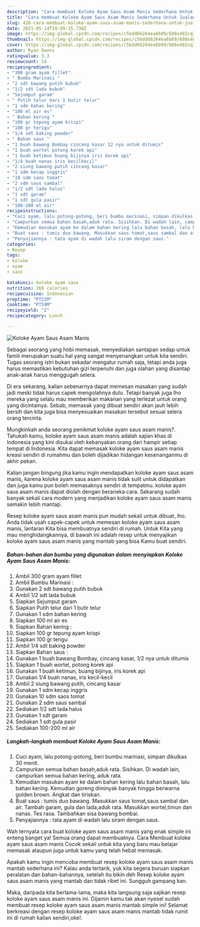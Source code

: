 ```yaml
---
description: "Cara membuat Koloke Ayam Saus Asam Manis Sederhana Untuk Jualan"
title: "Cara membuat Koloke Ayam Saus Asam Manis Sederhana Untuk Jualan"
slug: 426-cara-membuat-koloke-ayam-saus-asam-manis-sederhana-untuk-jualan
date: 2021-05-14T19:09:15.738Z
image: https://img-global.cpcdn.com/recipes/c5bdd66264ea6b09/680x482cq70/koloke-ayam-saus-asam-manis-foto-resep-utama.jpg
thumbnail: https://img-global.cpcdn.com/recipes/c5bdd66264ea6b09/680x482cq70/koloke-ayam-saus-asam-manis-foto-resep-utama.jpg
cover: https://img-global.cpcdn.com/recipes/c5bdd66264ea6b09/680x482cq70/koloke-ayam-saus-asam-manis-foto-resep-utama.jpg
author: Ryan Owens
ratingvalue: 3.3
reviewcount: 14
recipeingredient:
- "300 gram ayam fillet"
- " Bumbu Marinasi "
- "2 sdt bawang putih bubuk"
- "1/2 sdt lada bubuk"
- "Sejumput garam"
- " Putih telur dari 1 butir telur"
- "1 sdm bahan kering"
- "100 ml air es"
- " Bahan kering "
- "100 gr tepung ayam krispi"
- "100 gr terigu"
- "1/4 sdt baking powder"
- " Bahan saus "
- "1 buah bawang Bombay cincang kasar 12 nya untuk ditumis"
- "1 buah wortel potong korek api"
- "1 buah ketimun buang bijinya iris korek api"
- "1/4 buah nanas iris kecilkecil"
- "2 siung bawang putih cincang kasar"
- "1 sdm kecap inggris"
- "10 sdm saos tomat"
- "2 sdm saus sambal"
- "1/2 sdt lada halus"
- "1 sdt garam"
- "1 sdt gula pasir"
- "100-200 ml air"
recipeinstructions:
- "Cuci ayam, lalu potong-potong, beri bumbu marinasi, simpan dikulkas 30 menit."
- "Campurkan semua bahan basah,aduk rata. Sisihkan. Di wadah lain, campurkan semua bahan kering, aduk rata."
- "Kemudian masukan ayam ke dalam bahan kering lalu bahan basah, lalu bahan kering. Kemudian goreng diminyak banyak hingga berwarna golden brown. Angkat dan tiriskan."
- "Buat saus : tumis duo bawang. Masukkan saus tomat,saus sambal dan air. Tambah garam, gula dan lada,aduk rata. Masukkan wortel,timun dan nanas. Tes rasa. Tambahkan sisa bawang bombai."
- "Penyajiannya : tata ayam di wadah lalu siram dengan saus."
categories:
- Resep
tags:
- koloke
- ayam
- saus

katakunci: koloke ayam saus 
nutrition: 269 calories
recipecuisine: Indonesian
preptime: "PT22M"
cooktime: "PT59M"
recipeyield: "2"
recipecategory: Lunch

---
```



![Koloke Ayam Saus Asam Manis](https://img-global.cpcdn.com/recipes/c5bdd66264ea6b09/680x482cq70/koloke-ayam-saus-asam-manis-foto-resep-utama.jpg)

Sebagai seorang yang hobi memasak, menyediakan santapan sedap untuk famili merupakan suatu hal yang sangat menyenangkan untuk kita sendiri. Tugas seorang istri bukan sekadar mengatur rumah saja, tetapi anda juga harus memastikan kebutuhan gizi terpenuhi dan juga olahan yang disantap anak-anak harus menggugah selera.

Di era  sekarang, kalian sebenarnya dapat memesan masakan yang sudah jadi meski tidak harus capek mengolahnya dulu. Tetapi banyak juga lho mereka yang selalu mau memberikan makanan yang terlezat untuk orang yang dicintainya. Sebab, memasak yang dibuat sendiri akan jauh lebih bersih dan kita juga bisa menyesuaikan masakan tersebut sesuai selera orang tercinta. 



Mungkinkah anda seorang penikmat koloke ayam saus asam manis?. Tahukah kamu, koloke ayam saus asam manis adalah sajian khas di Indonesia yang kini disukai oleh kebanyakan orang dari hampir setiap tempat di Indonesia. Kita dapat memasak koloke ayam saus asam manis kreasi sendiri di rumahmu dan boleh dijadikan hidangan kesenanganmu di akhir pekan.

Kalian jangan bingung jika kamu ingin mendapatkan koloke ayam saus asam manis, karena koloke ayam saus asam manis tidak sulit untuk didapatkan dan juga kamu pun boleh memasaknya sendiri di tempatmu. koloke ayam saus asam manis dapat diolah dengan beraneka cara. Sekarang sudah banyak sekali cara modern yang menjadikan koloke ayam saus asam manis semakin lebih mantap.

Resep koloke ayam saus asam manis pun mudah sekali untuk dibuat, lho. Anda tidak usah capek-capek untuk memesan koloke ayam saus asam manis, lantaran Kita bisa membuatnya sendiri di rumah. Untuk Kita yang mau menghidangkannya, di bawah ini adalah resep untuk menyajikan koloke ayam saus asam manis yang mantab yang bisa Kamu buat sendiri.

<!--inarticleads1-->

##### Bahan-bahan dan bumbu yang digunakan dalam menyiapkan Koloke Ayam Saus Asam Manis:

1. Ambil 300 gram ayam fillet
1. Ambil  Bumbu Marinasi :
1. Gunakan 2 sdt bawang putih bubuk
1. Ambil 1/2 sdt lada bubuk
1. Siapkan Sejumput garam
1. Siapkan  Putih telur dari 1 butir telur
1. Gunakan 1 sdm bahan kering
1. Siapkan 100 ml air es
1. Siapkan  Bahan kering :
1. Siapkan 100 gr tepung ayam krispi
1. Siapkan 100 gr terigu
1. Ambil 1/4 sdt baking powder
1. Siapkan  Bahan saus :
1. Gunakan 1 buah bawang Bombay, cincang kasar, 1/2 nya untuk ditumis
1. Siapkan 1 buah wortel, potong korek api
1. Gunakan 1 buah ketimun, buang bijinya, iris korek api
1. Gunakan 1/4 buah nanas, iris kecil-kecil
1. Ambil 2 siung bawang putih, cincang kasar
1. Gunakan 1 sdm kecap inggris
1. Gunakan 10 sdm saos tomat
1. Gunakan 2 sdm saus sambal
1. Sediakan 1/2 sdt lada halus
1. Gunakan 1 sdt garam
1. Sediakan 1 sdt gula pasir
1. Sediakan 100-200 ml air




<!--inarticleads2-->

##### Langkah-langkah membuat Koloke Ayam Saus Asam Manis:

1. Cuci ayam, lalu potong-potong, beri bumbu marinasi, simpan dikulkas 30 menit.
1. Campurkan semua bahan basah,aduk rata. Sisihkan. Di wadah lain, campurkan semua bahan kering, aduk rata.
1. Kemudian masukan ayam ke dalam bahan kering lalu bahan basah, lalu bahan kering. Kemudian goreng diminyak banyak hingga berwarna golden brown. Angkat dan tiriskan.
1. Buat saus : tumis duo bawang. Masukkan saus tomat,saus sambal dan air. Tambah garam, gula dan lada,aduk rata. Masukkan wortel,timun dan nanas. Tes rasa. Tambahkan sisa bawang bombai.
1. Penyajiannya : tata ayam di wadah lalu siram dengan saus.




Wah ternyata cara buat koloke ayam saus asam manis yang enak simple ini enteng banget ya! Semua orang dapat membuatnya. Cara Membuat koloke ayam saus asam manis Cocok sekali untuk kita yang baru mau belajar memasak ataupun juga untuk kamu yang telah hebat memasak.

Apakah kamu ingin mencoba membuat resep koloke ayam saus asam manis mantab sederhana ini? Kalau anda tertarik, yuk kita segera buruan siapkan peralatan dan bahan-bahannya, setelah itu bikin deh Resep koloke ayam saus asam manis yang mantab dan tidak ribet ini. Sungguh gampang kan. 

Maka, daripada kita berlama-lama, maka kita langsung saja sajikan resep koloke ayam saus asam manis ini. Dijamin kamu tak akan nyesel sudah membuat resep koloke ayam saus asam manis mantab simple ini! Selamat berkreasi dengan resep koloke ayam saus asam manis mantab tidak rumit ini di rumah kalian sendiri,oke!.

